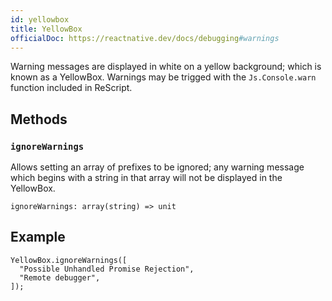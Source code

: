```yaml
---
id: yellowbox
title: YellowBox
officialDoc: https://reactnative.dev/docs/debugging#warnings
---
```


Warning messages are displayed in white on a yellow background; which is known
as a YellowBox. Warnings may be trigged with the `Js.Console.warn` function
included in ReScript.

## Methods

### `ignoreWarnings`

Allows setting an array of prefixes to be ignored; any warning message which
begins with a string in that array will not be displayed in the YellowBox.

```rescript
ignoreWarnings: array(string) => unit
```

## Example

```rescript
YellowBox.ignoreWarnings([
  "Possible Unhandled Promise Rejection",
  "Remote debugger",
]);
```
